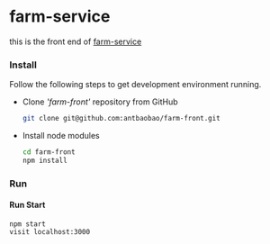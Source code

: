 # farm-service
this is the front end of [farm-service](https://github.com/antbaobao/farm-service)


### Install

Follow the following steps to get development environment running.

* Clone _'farm-front'_ repository from GitHub

  ```bash
  git clone git@github.com:antbaobao/farm-front.git
  ```

* Install node modules

   ```bash
   cd farm-front
   npm install
   ```

### Run

#### Run Start

    npm start
    visit localhost:3000
